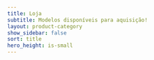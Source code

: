 ```yaml
---
title: Loja
subtitle: Modelos disponíveis para aquisição!
layout: product-category
show_sidebar: false
sort: title
hero_height: is-small
---
```


